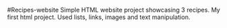 #Recipes-website
Simple HTML website project showcasing 3 recipes.
My first html project. Used lists, links, images and text manipulation.